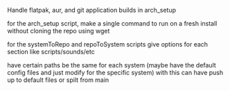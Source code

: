 Handle flatpak, aur, and git application builds in arch_setup

for the arch_setup script, make a single command to run on a fresh install without
cloning the repo using wget

for the systemToRepo and repoToSystem scripts give options for each section like scripts/sounds/etc

have certain paths be the same for each system (maybe have the default config files and just modify for the specific system)
with this can have push up to default files or spilt from main
